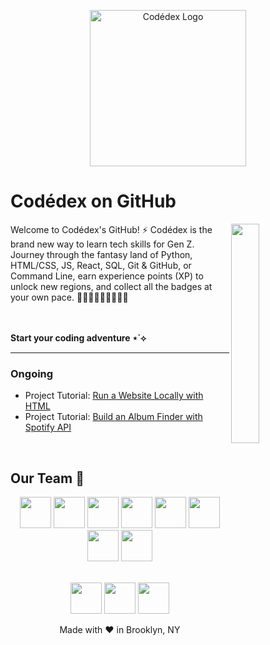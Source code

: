 <p align="center">
  <picture>
  <source media="(prefers-color-scheme: dark)" srcset="https://github.com/codedex-io/.github/assets/65576812/6dd61b76-4149-4515-bb4c-495ed30ba712" width="250px">
  <source media="(prefers-color-scheme: light)" srcset="https://github.com/codedex-io/.github/assets/65576812/bad9de45-9136-4569-a2cd-b28365c32d51" width="250px">
  <img alt="Codédex Logo" src="https://github.com/codedex-io/.github/assets/65576812/bad9de45-9136-4569-a2cd-b28365c32d51" width="400px">
</picture>

 
</p>
<h1>Codédex on GitHub</h1>
  <img align="right" src="https://github.com/codedex-io/.github/assets/65576812/c52c79df-d10d-412e-b0ef-ec0b969d2a5d" width="30%">
Welcome to Codédex's GitHub! ⚡️ Codédex is the brand new way to learn tech skills for Gen Z.
Journey through the fantasy land of Python, HTML/CSS, JS, React, SQL, Git & GitHub, or Command Line, earn experience points (XP) to unlock new regions, and collect all the badges at your own pace. 👩🏾‍💻👨🏻‍💻👩🏼‍💻

<br /><br />
<strong>Start your coding adventure ⋆˙⟡ </strong>
</p>


-----

### Ongoing

  - Project Tutorial: [Run a Website Locally with HTML](https://www.codedex.io/projects/run-a-website-locally-with-html)
  - Project Tutorial: [Build an Album Finder with Spotify API](https://www.codedex.io/projects/build-an-album-finder-with-spotify-api)
    
<br />
 
## Our Team 🤗
<div align="center">
<a href="https://www.github.com/sonnynomnom"><img src="https://github.com/codedex-io/.github/assets/65576812/a8c9acf2-fd8e-485d-a3c3-4fd2fccaed4a" width="50px"></a>
<a href="https://www.github.com/goku-kun"><img src="https://github.com/codedex-io/.github/assets/65576812/ccb47bcb-3e3c-4a7f-bc0e-2f843f87dbe7" width="50px"></a>
<a href="https://www.github.com/asiqurrahman"><img src="https://github.com/codedex-io/.github/assets/65576812/90a19cff-1693-457e-8ee2-52a85322e633" width="50px"></a>
<a href="https://www.github.com/lilybird1"><img src="https://github.com/codedex-io/.github/assets/65576812/7f151b0b-2137-409c-adfc-764f5b00a491" width="50px"></a>
<a href="https://github.com/exrlla"><img src="https://github.com/user-attachments/assets/85a2ee94-856a-4b0e-8948-4d0381e2908d" width="50px"></a>
<a href="https://github.com/intelagense"><img src="https://github.com/codedex-io/.github/assets/65576812/20ff0f58-9142-4fec-93e7-13553c7d713f" width="50px"></a>
<a href="https://www.instagram.com/naomixlee"><img src="https://github.com/codedex-io/.github/assets/65576812/f813fe10-612f-4a46-83de-a50c578d8400" width="50px"></a>
<a href="https://github.com/jules-kris"><img src="https://github.com/user-attachments/assets/f43ffffe-487d-465d-9e28-b7c9a7725ac5" width="50px"></a>  
</div>

<br/>

<p align="center">
<img src="https://github.com/codedex-io/.github/assets/65576812/8613313f-42c0-4d87-ab53-c7d61ea92be3" width="50px">
<img src="https://github.com/codedex-io/.github/assets/65576812/75eb406f-4d76-4720-aba3-186cbc9d6b33" width="50px">
<img src="https://github.com/codedex-io/.github/assets/65576812/de1c5377-9d6d-409e-9971-887f8ef908c1" width="50px">
</p>
<p align="center">Made with ❤️ in Brooklyn, NY</p>
